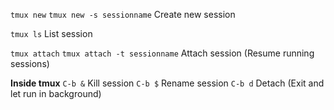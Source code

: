 `tmux new`
`tmux new -s sessionname`
Create new session

`tmux ls`
List session

`tmux attach`
`tmux attach -t sessionname`
Attach session (Resume running sessions)

**Inside tmux**
`C-b &` Kill session
`C-b $` Rename session
`C-b d` Detach (Exit and let run in background)